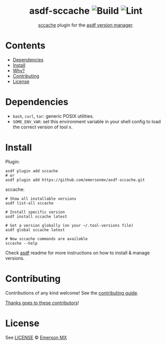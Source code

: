 <div align="center">

# asdf-sccache ![Build](https://github.com/emersonmx/asdf-sccache/workflows/Build/badge.svg) ![Lint](https://github.com/emersonmx/asdf-sccache/workflows/Lint/badge.svg)

[sccache](https://github.com/mozilla/sccache) plugin for the [asdf version manager](https://asdf-vm.com).

</div>

# Contents

- [Dependencies](#dependencies)
- [Install](#install)
- [Why?](#why)
- [Contributing](#contributing)
- [License](#license)

# Dependencies

- `bash`, `curl`, `tar`: generic POSIX utilities.
- `SOME_ENV_VAR`: set this environment variable in your shell config to load the correct version of tool x.

# Install

Plugin:

```shell
asdf plugin add sccache
# or
asdf plugin add https://github.com/emersonmx/asdf-sccache.git
```

sccache:

```shell
# Show all installable versions
asdf list-all sccache

# Install specific version
asdf install sccache latest

# Set a version globally (on your ~/.tool-versions file)
asdf global sccache latest

# Now sccache commands are available
sccache --help
```

Check [asdf](https://github.com/asdf-vm/asdf) readme for more instructions on how to
install & manage versions.

# Contributing

Contributions of any kind welcome! See the [contributing guide](contributing.md).

[Thanks goes to these contributors](https://github.com/emersonmx/asdf-sccache/graphs/contributors)!

# License

See [LICENSE](LICENSE) © [Emerson MX](https://github.com/emersonmx/)
